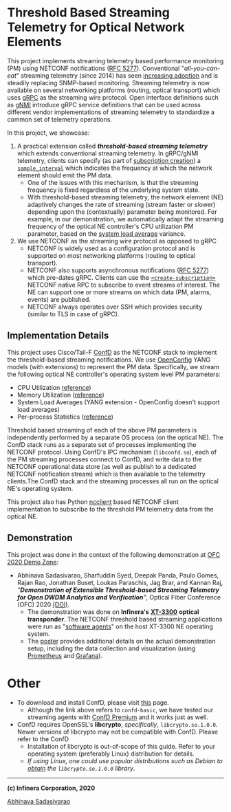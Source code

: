 # Threshold Based Streaming Telemetry for Optical Network Elements

This project implements streaming telemetry based performance monitoring (PM) using NETCONF notifications ([RFC 5277](https://tools.ietf.org/html/rfc5277)). Conventional "_all-you-can-eat_" streaming telemetry (since 2014) has seen [increasing adoption](https://www.osapublishing.org/abstract.cfm?uri=OFC-2018-Tu3D.3) and is steadily replacing SNMP-based monitoring. Streaming telemetry is now available on several networking platforms (routing, optical transport) which uses [gRPC](https://grpc.io) as the streaming wire protocol. Open interface definitions such as [gNMI](https://github.com/openconfig/reference/blob/master/rpc/gnmi/gnmi-specification.md) introduce gRPC service definitions that can be used across different vendor implementations of streaming telemetry to standardize a common set of telemetry operations.

In this project, we showcase:
1. A practical extension called **_threshold-based streaming telemetry_** which extends conventional streaming telemetry. In gRPC/gNMI telemetry, clients can specify (as part of [subscription creation](https://github.com/openconfig/reference/blob/master/rpc/gnmi/gnmi-specification.md#35-subscribing-to-telemetry-updates)) a [`sample_interval`](https://github.com/openconfig/reference/blob/master/rpc/gnmi/gnmi-specification.md#35152-stream-subscriptions) which indicates the frequency at which the network element should emit the PM data.
	 - One of the issues with this mechanism, is that the streaming frequency is fixed regardless of the underlying system state.
   - With threshold-based streaming telemetry, the network element (NE) adaptively changes the rate of streaming (stream faster or slower) depending upon the (contextually) parameter being monitored. For example, in our demonstration, we automatically adapt the streaming frequency of the optical NE controller's CPU utilization PM parameter, based on the [system load average](http://www.brendangregg.com/blog/2017-08-08/linux-load-averages.html) variance.
2. We use NETCONF as the streaming wire protocol as opposed to gRPC
   - NETCONF is widely used as a configuration protocol and is supported on most networking platforms (routing to optical transport).
   - NETCONF also supports asynchronous notifications ([RFC 5277](https://tools.ietf.org/html/rfc5277)) which pre-dates gRPC. Clients can use the [`<create-subscription>`](https://tools.ietf.org/html/rfc5277#section-2.1.1) NETCONF native RPC to subscribe to event streams of interest. The NE can support one or more streams on which data (PM, alarms, events) are published.
   - NETCONF always operates over SSH which provides security (similar to TLS in case of gRPC).

## Implementation Details

This project uses Cisco/Tail-F [ConfD](https://developer.cisco.com/site/confD/) as the NETCONF stack to implement the threshold-based streaming notifications. We use [OpenConfig](https://openconfig.net/) YANG models (with extensions) to represent the PM data. Specifically, we stream the following optical NE controller's operating system level PM parameters:
  - CPU Utilization [reference](https://github.com/openconfig/public/blob/master/release/models/system/openconfig-system.yang#L963))
  - Memory Utilization ([reference](https://github.com/openconfig/public/blob/master/release/models/system/openconfig-system.yang#L847))
  - System Load Averages (YANG extension - OpenConfig doesn't support load averages)
  - Per-process Statistics ([reference](https://github.com/openconfig/public/blob/master/release/models/system/openconfig-procmon.yang#L71))
  
Threshold based streaming of each of the above PM parameters is independently performed by a separate OS process (on the optical NE). The ConfD stack runs as a separate set of processes implementing the NETCONF protocol. Using ConfD's IPC mechanism (`libconfd.so`), each of the PM streaming processes connect to ConfD, and write data to the NETCONF operational data store (as well as publish to a dedicated NETCONF notification stream) which is then available to the telemetry clients.The ConfD stack and the streaming processes all run on the optical NE's operating system.
  
This project also has Python [ncclient](https://pypi.org/project/ncclient/) based NETCONF client implementation to subscribe to the threshold PM telemetry data from the optical NE.

## Demonstration

This project was done in the context of the following demonstration at [OFC 2020 Demo Zone](https://www.osapublishing.org/conference.cfm?meetingid=5&yr=2020):

- Abhinava Sadasivarao, Sharfuddin Syed, Deepak Panda, Paulo Gomes, Rajan Rao, Jonathan Buset, Loukas Paraschis, Jag Brar, and Kannan Raj, _"**Demonstration of Extensible Threshold-based Streaming Telemetry for Open DWDM Analytics and Verification**"_, Optical Fiber Conference (OFC) 2020 [(DOI)](https://doi.org/10.1364/OFC.2020.M3Z.5).
  - The demonstration was done on **Infinera's** [**XT-3300**](https://www.infinera.com/products/xt-series) **optical transponder**. The NETCONF threshold based streaming applications were run as "[software agents](https://www.osapublishing.org/abstract.cfm?uri=OFC-2019-M3Z.1)" on the host XT-3300 NE operating system.
  - The [poster](https://www.osapublishing.org/abstract.cfm?URI=OFC-2020-M3Z.5#articleSupplMat) provides additional details on the actual demonstration setup, including the data collection and visualization (using [Prometheus](https://prometheus.io/) and [Grafana](https://grafana.com/)).

# Other

 - To download and install ConfD, please visit [this](https://developer.cisco.com/site/confD/downloads/) page.
    - Although the link above refers to `confd-basic`, we have tested our streaming agents with [ConfD Premium](https://www.tail-f.com/management-agent/) and it works just as well.
 - ConfD requires OpenSSL's **libcrypto**, _specifically_, `libcrypto.so.1.0.0`. Newer versions of libcrypto may not be compatible with ConfD. Please refer to the ConfD
    - Installation of libcrypto is out-of-scope of this guide. Refer to your operating system (preferably Linux) distribution for details.
    - _If using Linux, one could use popular distributions such as Debian to [obtain](https://packages.debian.org/search?suite=jessie&arch=any&mode=filename&searchon=contents&keywords=libcrypto.so.1.0.0) the `libcrypto.so.1.0.0` library_.

--------
**(c) Infinera Corporation, 2020**

[Abhinava Sadasivarao](mailto:ASadasivarao@infinera.com)
